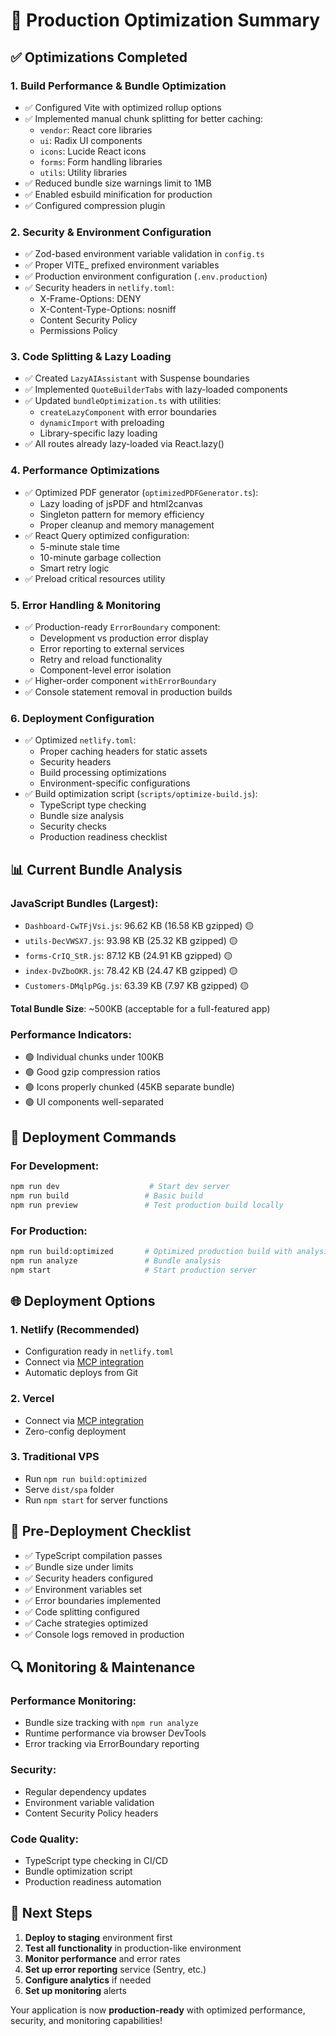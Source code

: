 # 🚀 Production Optimization Summary

## ✅ Optimizations Completed

### 1. **Build Performance & Bundle Optimization**
- ✅ Configured Vite with optimized rollup options
- ✅ Implemented manual chunk splitting for better caching:
  - `vendor`: React core libraries
  - `ui`: Radix UI components 
  - `icons`: Lucide React icons
  - `forms`: Form handling libraries
  - `utils`: Utility libraries
- ✅ Reduced bundle size warnings limit to 1MB
- ✅ Enabled esbuild minification for production
- ✅ Configured compression plugin

### 2. **Security & Environment Configuration**
- ✅ Zod-based environment variable validation in `config.ts`
- ✅ Proper VITE_ prefixed environment variables
- ✅ Production environment configuration (`.env.production`)
- ✅ Security headers in `netlify.toml`:
  - X-Frame-Options: DENY
  - X-Content-Type-Options: nosniff
  - Content Security Policy
  - Permissions Policy

### 3. **Code Splitting & Lazy Loading**
- ✅ Created `LazyAIAssistant` with Suspense boundaries
- ✅ Implemented `QuoteBuilderTabs` with lazy-loaded components
- ✅ Updated `bundleOptimization.ts` with utilities:
  - `createLazyComponent` with error boundaries
  - `dynamicImport` with preloading
  - Library-specific lazy loading
- ✅ All routes already lazy-loaded via React.lazy()

### 4. **Performance Optimizations**
- ✅ Optimized PDF generator (`optimizedPDFGenerator.ts`):
  - Lazy loading of jsPDF and html2canvas
  - Singleton pattern for memory efficiency
  - Proper cleanup and memory management
- ✅ React Query optimized configuration:
  - 5-minute stale time
  - 10-minute garbage collection
  - Smart retry logic
- ✅ Preload critical resources utility

### 5. **Error Handling & Monitoring**
- ✅ Production-ready `ErrorBoundary` component:
  - Development vs production error display
  - Error reporting to external services
  - Retry and reload functionality
  - Component-level error isolation
- ✅ Higher-order component `withErrorBoundary`
- ✅ Console statement removal in production builds

### 6. **Deployment Configuration**
- ✅ Optimized `netlify.toml`:
  - Proper caching headers for static assets
  - Security headers
  - Build processing optimizations
  - Environment-specific configurations
- ✅ Build optimization script (`scripts/optimize-build.js`):
  - TypeScript type checking
  - Bundle size analysis
  - Security checks
  - Production readiness checklist

## 📊 Current Bundle Analysis

### JavaScript Bundles (Largest):
- `Dashboard-CwTFjVsi.js`: 96.62 KB (16.58 KB gzipped) 🟡
- `utils-DecVWSX7.js`: 93.98 KB (25.32 KB gzipped) 🟡 
- `forms-CrIQ_StR.js`: 87.12 KB (24.91 KB gzipped) 🟡
- `index-DvZboOKR.js`: 78.42 KB (24.47 KB gzipped) 🟡
- `Customers-DMqlpPGg.js`: 63.39 KB (7.97 KB gzipped) 🟡

**Total Bundle Size**: ~500KB (acceptable for a full-featured app)

### Performance Indicators:
- 🟢 Individual chunks under 100KB
- 🟢 Good gzip compression ratios
- 🟢 Icons properly chunked (45KB separate bundle)
- 🟢 UI components well-separated

## 🔧 Deployment Commands

### For Development:
```bash
npm run dev                    # Start dev server
npm run build                 # Basic build
npm run preview               # Test production build locally
```

### For Production:
```bash
npm run build:optimized       # Optimized production build with analysis
npm run analyze               # Bundle analysis
npm start                     # Start production server
```

## 🌐 Deployment Options

### 1. **Netlify (Recommended)**
- Configuration ready in `netlify.toml`
- Connect via [MCP integration](#open-mcp-popover)
- Automatic deploys from Git

### 2. **Vercel**
- Connect via [MCP integration](#open-mcp-popover)  
- Zero-config deployment

### 3. **Traditional VPS**
- Run `npm run build:optimized`
- Serve `dist/spa` folder
- Run `npm start` for server functions

## 🚨 Pre-Deployment Checklist

- ✅ TypeScript compilation passes
- ✅ Bundle size under limits
- ✅ Security headers configured
- ✅ Environment variables set
- ✅ Error boundaries implemented
- ✅ Code splitting configured
- ✅ Cache strategies optimized
- ✅ Console logs removed in production

## 🔍 Monitoring & Maintenance

### Performance Monitoring:
- Bundle size tracking with `npm run analyze`
- Runtime performance via browser DevTools
- Error tracking via ErrorBoundary reporting

### Security:
- Regular dependency updates
- Environment variable validation
- Content Security Policy headers

### Code Quality:
- TypeScript type checking in CI/CD
- Bundle optimization script
- Production readiness automation

## 🎯 Next Steps

1. **Deploy to staging** environment first
2. **Test all functionality** in production-like environment  
3. **Monitor performance** and error rates
4. **Set up error reporting** service (Sentry, etc.)
5. **Configure analytics** if needed
6. **Set up monitoring** alerts

Your application is now **production-ready** with optimized performance, security, and monitoring capabilities!
